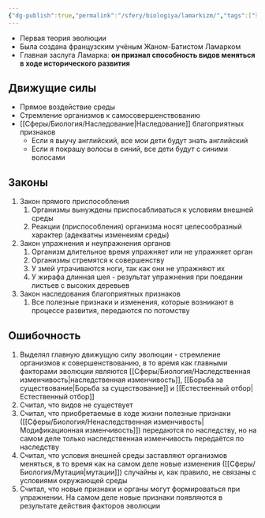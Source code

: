 ```yaml
---
{"dg-publish":true,"permalink":"/sfery/biologiya/lamarkizm/","tags":["Эволюция"]}
---
```


- Первая теория эволюции
- Была создана французским учёным Жаном-Батистом Ламарком
- Главная заслуга Ламарка: **он признал способность видов меняться в ходе исторического развития**
## Движущие силы 
- Прямое воздействие среды
- Стремление организмов к самосовершенствованию 
- [[Сферы/Биология/Наследование\|Наследование]] благоприятных признаков 
	- Если я выучу английский, все мои дети будут знать английский 
	- Если я покрашу волосы в синий, все дети будут с синими волосами 
## Законы 
1. Закон прямого приспособления 
	1. Организмы вынуждены приспосабливаться к условиям внешней среды 
	2. Реакции (приспособления) организма носят целесообразный характер (адекватны изменеиям среды)
2. Закон упражнения и неупражнения органов 
	1. Организм длительное время упражняет или не упражняет орган
	2. Организмы стремятся к совершенству 
	3. У змей утрачиваются ноги, так как они не упражняют их 
	4. У жирафа длинная шея - результат упражнения при поедании листьев с высоких деревьев 
3. Закон наследования благоприятных признаков 
	1. Все полезные признаки и изменения, которые возникают в процессе развития, передаются по потомству
## Ошибочность 
1. Выделял главную движущую силу эволюции - стремление организмов к совершенствованию, в то время как главными факторами эволюции являются [[Сферы/Биология/Наследственная изменчивость\|наследственная изменчивость]], [[Борьба за существование\|Борьба за существование]] и [[Естественный отбор\|Естественный отбор]]
2. Считал, что видов не существует
3. Считал, что приобретаемые в ходе жизни полезные признаки ([[Сферы/Биология/Ненаследственная изменчивость\|Модификационная изменчивость]]) передаются по наследству, но на самом деле только наследственная изменчивость передаётся по наследству
4. Считал, что условия внешней среды заставляют организмов меняться, в то время как на самом деле новые изменения ([[Сферы/Биология/Мутация\|мутации]]) случайны и, как правило, не связаны с условиями окружающей среды 
5. Считал, что новые признаки и органы могут формироваться при упражнении. На самом деле новые признаки появляются в результате действия факторов эволюции 